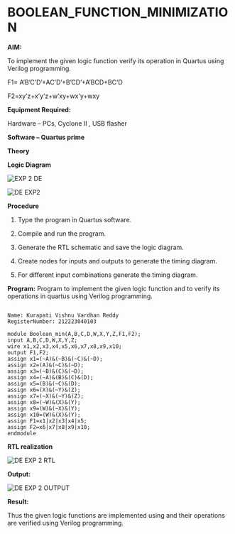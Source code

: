 # BOOLEAN_FUNCTION_MINIMIZATION

**AIM:**

To implement the given logic function verify its operation in Quartus using Verilog programming.

F1= A’B’C’D’+AC’D’+B’CD’+A’BCD+BC’D 

F2=xy’z+x’y’z+w’xy+wx’y+wxy

**Equipment Required:**

Hardware – PCs, Cyclone II , USB flasher

**Software – Quartus prime**

**Theory**

**Logic Diagram**

![EXP 2 DE](https://github.com/mrv-1705/BOOLEAN_FUNCTION_MINIMIZATION/assets/114565075/cd2a3cd0-76c8-46f5-8957-1f8bdb99edc1)


![DE EXP2](https://github.com/mrv-1705/BOOLEAN_FUNCTION_MINIMIZATION/assets/114565075/dc6c4278-ea15-48ef-9b1a-79adb97d6c87)



**Procedure**

1.	Type the program in Quartus software.

2.	Compile and run the program.

3.	Generate the RTL schematic and save the logic diagram.

4.	Create nodes for inputs and outputs to generate the timing diagram.

5.	For different input combinations generate the timing diagram.


**Program:**
 Program to implement the given logic function and to verify its operations in quartus using Verilog programming. 
```

Name: Kurapati Vishnu Vardhan Reddy
RegisterNumber: 212223040103
```
```
module Boolean_min(A,B,C,D,W,X,Y,Z,F1,F2);
input A,B,C,D,W,X,Y,Z;
wire x1,x2,x3,x4,x5,x6,x7,x8,x9,x10;
output F1,F2;
assign x1=(~A)&(~B)&(~C)&(~D);
assign x2=(A)&(~C)&(~D);
assign x3=(~B)&(C)&(~D);
assign x4=(~A)&(B)&(C)&(D);
assign x5=(B)&(~C)&(D);
assign x6=(X)&(~Y)&(Z);
assign x7=(~X)&(~Y)&(Z);
assign x8=(~W)&(X)&(Y);
assign x9=(W)&(~X)&(Y);
assign x10=(W)&(X)&(Y);
assign F1=x1|x2|x3|x4|x5;
assign F2=x6|x7|x8|x9|x10;
endmodule
```




**RTL realization**

![DE EXP 2 RTL](https://github.com/mrv-1705/BOOLEAN_FUNCTION_MINIMIZATION/assets/114565075/a1e5e7c2-eae4-4a33-aea7-026fde0e529c)


**Output:**

![DE EXP 2 OUTPUT](https://github.com/mrv-1705/BOOLEAN_FUNCTION_MINIMIZATION/assets/114565075/a2709398-688a-4fb2-8748-28368437b7cb)


**Result:**

Thus the given logic functions are implemented using and their operations are verified using Verilog programming.

